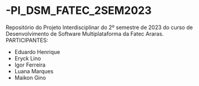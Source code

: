 # -PI_DSM_FATEC_2SEM2023
Repositório do Projeto Interdisciplinar do 2º semestre de 2023 do curso de Desenvolvimento de Software Multiplataforma da Fatec Araras.
PARTICIPANTES:
- Eduardo Henrique
- Eryck Lino
- Igor Ferreira
- Luana Marques
- Maikon Gino
